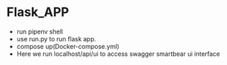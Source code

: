 # Flask_APP

- run pipenv shell
- use run.py to run flask app.
- compose up(Docker-compose.yml)
- Here we run localhost/api/ui to access swagger smartbear ui interface
